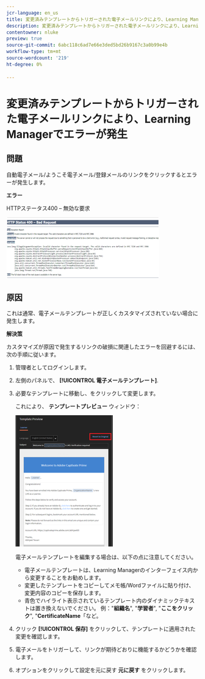 ```yaml
---
jcr-language: en_us
title: 変更済みテンプレートからトリガーされた電子メールリンクにより、Learning Managerでエラーが発生
description: 変更済みテンプレートからトリガーされた電子メールリンクにより、Learning Manager Adobeでエラーが発生
contentowner: nluke
preview: true
source-git-commit: 6abc118c6ad7e66e3ded5bd26b9167c3a0b99e4b
workflow-type: tm+mt
source-wordcount: '219'
ht-degree: 0%

---
```




# 変更済みテンプレートからトリガーされた電子メールリンクにより、Learning Managerでエラーが発生

## 問題

自動電子メール/ようこそ電子メール/登録メールのリンクをクリックするとエラーが発生します。

**エラー**

HTTPステータス400 – 無効な要求

![](assets/email-404.png)

## 原因

これは通常、電子メールテンプレートが正しくカスタマイズされていない場合に発生します。

**解決策**

カスタマイズが原因で発生するリンクの破損に関連したエラーを回避するには、次の手順に従います。

1. 管理者としてログインします。
1. 左側のパネルで、 **[!UICONTROL 電子メールテンプレート]**.

1. 必要なテンプレートに移動し、をクリックして変更します。

   これにより、 **テンプレートプレビュー** ウィンドウ：

   ![](assets/email-template.png)

   電子メールテンプレートを編集する場合は、以下の点に注意してください。

   * 電子メールテンプレートは、Learning Managerのインターフェイス内から変更することをお勧めします。
   * 変更したテンプレートをコピーしてメモ帳/Wordファイルに貼り付け、変更内容のコピーを保存します。
   * 青色でハイライト表示されているテンプレート内のダイナミックテキストは置き換えないでください。 例：&quot;**組織名**&quot;, &quot;**学習者**&quot;, &quot;**ここをクリック**&quot;, &quot;**CertificateName**「など。

1. クリック **[!UICONTROL 保存]** をクリックして、テンプレートに適用された変更を確認します。
1. 電子メールをトリガーして、リンクが期待どおりに機能するかどうかを確認します。
1. オプションをクリックして設定を元に戻す **元に戻す** をクリックします。
